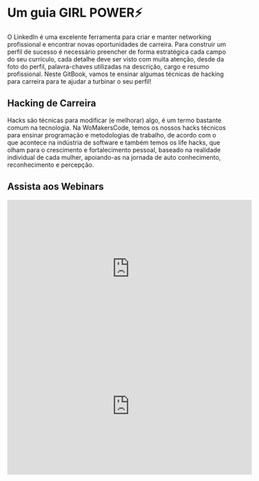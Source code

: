 # Um guia GIRL POWER⚡


O LinkedIn é uma excelente ferramenta para criar e manter networking profissional e encontrar novas oportunidades de carreira. Para construir um perfil de sucesso é necessário preencher de forma estratégica cada campo do seu currículo, cada detalhe deve ser visto com muita atenção, desde da foto do perfil, palavra-chaves utilizadas na descrição, cargo e resumo profissional. Neste GitBook, vamos te ensinar algumas técnicas de hacking para carreira para te ajudar a turbinar o seu perfil!


## Hacking de Carreira

Hacks são técnicas para modificar \(e melhorar\) algo, é um termo bastante comum na tecnologia. Na WoMakersCode, temos os nossos hacks técnicos para ensinar programação e metodologias de trabalho, de acordo com o que acontece na indústria de software e também temos os life hacks, que olham para o crescimento e fortalecimento pessoal, baseado na realidade individual de cada mulher, apoiando-as na jornada de auto conhecimento, reconhecimento e percepção.

## Assista aos Webinars

<iframe width="560" height="315" src="https://www.youtube.com/embed/Iar8FqzF9Lk" frameborder="0" allow="accelerometer; autoplay; encrypted-media; gyroscope; picture-in-picture" allowfullscreen></iframe>

<iframe width="560" height="315" src="https://www.youtube.com/embed/OvUR-s5tgGo" frameborder="0" allow="accelerometer; autoplay; encrypted-media; gyroscope; picture-in-picture" allowfullscreen></iframe>